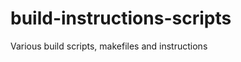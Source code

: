 build-instructions-scripts
==========================

Various build scripts, makefiles and instructions
